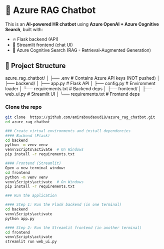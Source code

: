 # 🤖 Azure RAG Chatbot

This is an **AI-powered HR chatbot** using **Azure OpenAI + Azure Cognitive Search**, built with:

- 🔥 Flask backend (API)
- 🧼 Streamlit frontend (chat UI)
- 🔎 Azure Cognitive Search (RAG - Retrieval-Augmented Generation)

## 🚀 Project Structure
azure_rag_chatbot/
│
├── .env # Contains Azure API keys (NOT pushed)
│
├── backend/
│ ├── app.py # Flask API
│ ├── config.py # Environment loader
│ └── requirements.txt # Backend deps
│
├── frontend/
│ ├── web_ui.py # Streamlit UI
│ └── requirements.txt # Frontend deps

### Clone the repo
```bash
git clone  https://github.com/amiraboudaoud18/azure_rag_chatbot.git
cd azure_rag_chatbot

### Create virtual environments and install dependencies
#### Backend (Flask)
cd backend
python -m venv venv
venv\Scripts\activate  # On Windows
pip install -r requirements.txt

#### Frontend (Streamlit)
Open a new terminal window:
cd frontend
python -m venv venv
venv\Scripts\activate  # On Windows
pip install -r requirements.txt

### Run the application

#### Step 1: Run the Flask backend (in one terminal)
cd backend
venv\Scripts\activate
python app.py

#### Step 2: Run the Streamlit frontend (in another terminal)
cd frontend
venv\Scripts\activate
streamlit run web_ui.py


